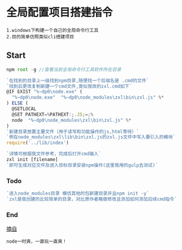 # 全局配置项目搭建指令
```
1.windows下构建一个自己的全局命令行工具
2.目的简单仿照类似cli搭建项目
```
## Start
```js
npm root -g //查看当前全局命令行工具软件所在目录

`在找到的目录上一级找到npm目录,随便找一个后缀名是 .cmd的文件`
`找到后更改复制新建一个cmd文件,类似我改的zxl.cmd如下`
@IF EXIST "%~dp0\node.exe" (
  "%~dp0\node.exe"  "%~dp0\node_modules\zxl\bin\zxl.js" %*
) ELSE (
  @SETLOCAL
  @SET PATHEXT=%PATHEXT:;.JS;=;%
  node  "%~dp0\node_modules\zxl\bin\zxl.js" %*
)
`新建目录放置主要文件（用于读写和功能操作的js,html等待）`
`例在node_modules\zxl\lib\bin\zxl.js的zxl.js文件中写入要引入的模块`
require('../lib/index')

`详情可根据我文件参考，完成后打开cmd输入`
zxl init [filename]
`即可生成对应文件及进入目标目录安装npm操作(这里我用的gulp去测试)`
```

### Todo
```js
`进入node_modules目录 模仿其他的包新建目录并且npm init -y`
`zxl是我创建的比较简单的目录，对比原作者略做修改且添加如何添加后续cmd指令`
```

### End
[摘自](https://www.jianshu.com/p/50129ca8e7a3)
```
node一时爽，一直玩一直爽！
```